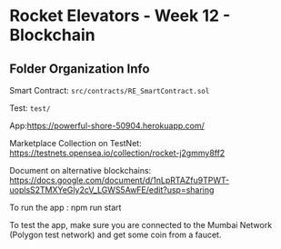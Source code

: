 # Rocket Elevators - Week 12 - Blockchain
## Folder Organization Info

Smart Contract: `src/contracts/RE_SmartContract.sol`

Test: `test/`

App:https://powerful-shore-50904.herokuapp.com/

Marketplace Collection on TestNet: https://testnets.opensea.io/collection/rocket-j2gmmy8ff2

Document on alternative blockchains: https://docs.google.com/document/d/1nLpRTAZfu9TPWT-uoplsS2TMXYeGly2cV_LGWS5AwFE/edit?usp=sharing
 
To run the app : npm run start

To test the app, make sure you are connected to the Mumbai Network (Polygon test network) and get some coin from a faucet. 
